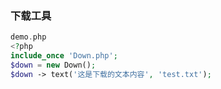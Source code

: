### 下载工具 
```php
demo.php
<?php
include_once 'Down.php';
$down = new Down();
$down -> text('这是下载的文本内容', 'test.txt');
```


